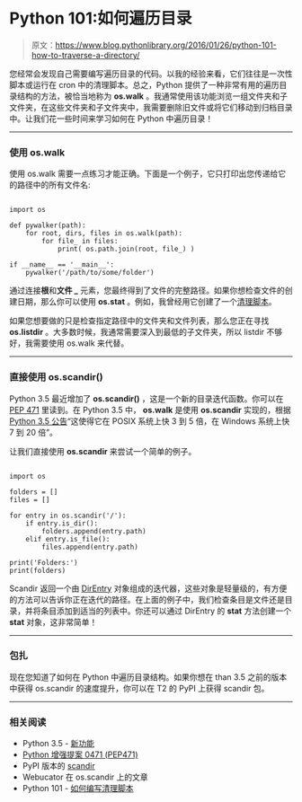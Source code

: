 # Python 101:如何遍历目录

> 原文：<https://www.blog.pythonlibrary.org/2016/01/26/python-101-how-to-traverse-a-directory/>

您经常会发现自己需要编写遍历目录的代码。以我的经验来看，它们往往是一次性脚本或运行在 cron 中的清理脚本。总之，Python 提供了一种非常有用的遍历目录结构的方法，被恰当地称为 **os.walk** 。我通常使用该功能浏览一组文件夹和子文件夹，在这些文件夹和子文件夹中，我需要删除旧文件或将它们移动到归档目录中。让我们花一些时间来学习如何在 Python 中遍历目录！

* * *

### 使用 os.walk

使用 os.walk 需要一点练习才能正确。下面是一个例子，它只打印出您传递给它的路径中的所有文件名:

```

import os

def pywalker(path):
    for root, dirs, files in os.walk(path):
        for file_ in files:
            print( os.path.join(root, file_) )

if __name__ == '__main__':
    pywalker('/path/to/some/folder')

```

通过连接**根**和**文件 _** 元素，您最终得到了文件的完整路径。如果你想检查文件的创建日期，那么你可以使用 **os.stat** 。例如，我曾经用它创建了一个[清理脚本](https://www.blog.pythonlibrary.org/2013/11/14/python-101-how-to-write-a-cleanup-script/)。

如果您想要做的只是检查指定路径中的文件夹和文件列表，那么您正在寻找 **os.listdir** 。大多数时候，我通常需要深入到最低的子文件夹，所以 listdir 不够好，我需要使用 os.walk 来代替。

* * *

### 直接使用 os.scandir()

Python 3.5 最近增加了 **os.scandir()** ，这是一个新的目录迭代函数。你可以在 [PEP 471](https://www.python.org/dev/peps/pep-0471/) 里读到。在 Python 3.5 中， **os.walk** 是使用 **os.scandir** 实现的，根据 [Python 3.5 公告](https://docs.python.org/3/whatsnew/3.5.html#pep-471-os-scandir-function-a-better-and-faster-directory-iterator)“这使得它在 POSIX 系统上快 3 到 5 倍，在 Windows 系统上快 7 到 20 倍”。

让我们直接使用 **os.scandir** 来尝试一个简单的例子。

```

import os

folders = []
files = []

for entry in os.scandir('/'):
    if entry.is_dir():
        folders.append(entry.path)
    elif entry.is_file():
        files.append(entry.path)

print('Folders:')
print(folders)

```

Scandir 返回一个由 [DirEntry](https://docs.python.org/3/library/os.html#os.DirEntry) 对象组成的迭代器，这些对象是轻量级的，有方便的方法可以告诉你正在迭代的路径。在上面的例子中，我们检查条目是文件还是目录，并将条目添加到适当的列表中。你还可以通过 DirEntry 的 **stat** 方法创建一个 **stat** 对象，这非常简单！

* * *

### 包扎

现在您知道了如何在 Python 中遍历目录结构。如果你想在 than 3.5 之前的版本中获得 os.scandir 的速度提升，你可以在 T2 的 PyPI 上获得 scandir 包。

* * *

### 相关阅读

*   Python 3.5 - [新功能](https://docs.python.org/3/whatsnew/3.5.html)
*   [Python 增强提案 0471 (PEP471)](https://www.python.org/dev/peps/pep-0471/)
*   PyPI 版本的 [scandir](https://pypi.python.org/pypi/scandir)
*   Webucator 在 os.scandir 上的文章
*   Python 101 - [如何编写清理脚本](https://www.blog.pythonlibrary.org/2013/11/14/python-101-how-to-write-a-cleanup-script/)